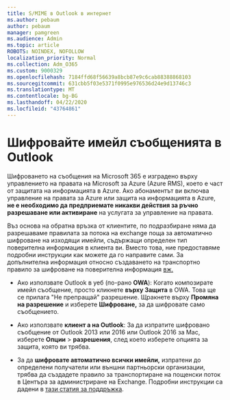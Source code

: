 ```yaml
---
title: S/MIME в Outlook в интернет
ms.author: pebaum
author: pebaum
manager: pamgreen
ms.audience: Admin
ms.topic: article
ROBOTS: NOINDEX, NOFOLLOW
localization_priority: Normal
ms.collection: Adm_O365
ms.custom: 9000329
ms.openlocfilehash: 7184ffd68f56639a8bcb87e9c6cab88388868103
ms.sourcegitcommit: 631cbb5f03e5371f0995e976536d24e9d13746c3
ms.translationtype: MT
ms.contentlocale: bg-BG
ms.lasthandoff: 04/22/2020
ms.locfileid: "43764861"
---
```

# <a name="encrypt-email-messages-in-outlook"></a>Шифровайте имейл съобщенията в Outlook

Шифроването на съобщения на Microsoft 365 е изградено върху управлението на правата на Microsoft за Azure (Azure RMS), което е част от защитата на информацията в Azure. Ако абонаментът ви включва управление на правата за Azure или защита на информацията в Azure, **не е необходимо да предприемате никакви действия за ръчно разрешаване или активиране** на услугата за управление на правата.

Въз основа на обратна връзка от клиентите, по подразбиране няма да разрешаваме правилата за потока на exchange поща за автоматично шифроване на изходящи имейли, съдържащи определен тип поверителна информация в клиента ви. Вместо това, ние предоставяме подробни инструкции как можете да го направите сами. За допълнителна информация относно създаването на транспортно правило за шифроване на поверителна информация [вж.](https://aka.ms/OmeEtr)

- Ако използвате Outlook в уеб (по-рано **OWA**): Когато композирате имейл съобщение, просто кликнете **върху Защита** в OWA. Това ще се прилага "Не препращай" разрешение. Щракнете върху **Промяна на разрешение** и изберете **Шифроване,** за да шифровате само съобщението.

- Ако използвате **клиент а на Outlook**: За да изпратите шифровано съобщение от Outlook 2013 или 2016 или Outlook 2016 за Mac, изберете **Опции** > **разрешения**, след което изберете опцията за защита, която ви трябва.

- За да **шифровате автоматично всички имейли,** изпратени до определени получатели или външни партньорски организации, трябва да създадете правило за транспортиране на пощенски поток в Центъра за администриране на Exchange. Подробни инструкции са дадени в [тази статия за поддръжка](https://docs.microsoft.com/office365/securitycompliance/define-mail-flow-rules-to-encrypt-email#create-a-mail-flow-rule-to-encrypt-email-messages-with-the-new-ome-capabilities).

